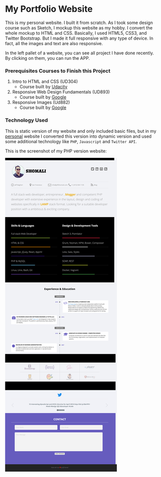 # My Portfolio Website
This is my personal website. I built it from scratch. As I took some design course such as Sketch, I mockup this website as my hobby. I convert the whole mockup to HTML and CSS. Basically, I used HTML5, CSS3, and Twitter Bootstrap. But I made it full responsive with any type of device. In fact, all the images and text are also responsive.

In the left pallet of a website, you can see all project I have done recently. By clicking on them, you can run the APP.

### Prerequisites Courses to Finish this Project
1. Intro to HTML and CSS (UD304)
     + Course built by [Udacity](https://www.udacity.com/course/intro-to-html-and-css--ud304)
2. Responsive Web Design Fundamentals (UD893)
     + Course built by [Google](https://www.udacity.com/course/responsive-web-design-fundamentals--ud893)
3. Responsive Images (Ud882)
     + Course built by [Google](https://www.udacity.com/course/responsive-images--ud882)


### Technology Used
This is static version of my website and only included basic files, but in my [personal](http://jeffshomali.com) website I converted this version into dynamic version and used some additional technology like `PHP`, `Javascript` and `Twitter API`.


This is the screenshot of my PHP version website:

![Portfolio](https://github.com/JeffShomali/P1-Portfolio/blob/master/image/P1.png?raw=true)
